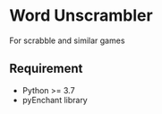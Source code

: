 # Word Unscrambler
For scrabble and similar games

## Requirement
- Python >= 3.7
- pyEnchant library
